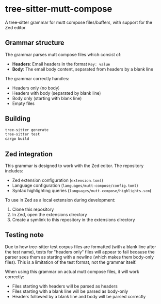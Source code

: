# tree-sitter-mutt-compose

A tree-sitter grammar for mutt compose files/buffers, with support for the Zed editor.

## Grammar structure

The grammar parses mutt compose files which consist of:
- **Headers**: Email headers in the format `Key: value`
- **Body**: The email body content, separated from headers by a blank line

The grammar correctly handles:
- Headers only (no body)
- Headers with body (separated by blank line)
- Body only (starting with blank line)
- Empty files

## Building

```bash
tree-sitter generate
tree-sitter test
cargo build
```

## Zed integration

This grammar is designed to work with the Zed editor. The repository includes:
- Zed extension configuration (`extension.toml`)
- Language configuration (`languages/mutt-compose/config.toml`)
- Syntax highlighting queries (`languages/mutt-compose/highlights.scm`)

To use in Zed as a local extension during development:
1. Clone this repository
2. In Zed, open the extensions directory
3. Create a symlink to this repository in the extensions directory

## Testing note

Due to how tree-sitter test corpus files are formatted (with a blank line after the test name), tests for "headers only" files will appear to fail because the parser sees them as starting with a newline (which makes them body-only files). This is a limitation of the test format, not the grammar itself.

When using this grammar on actual mutt compose files, it will work correctly:
- Files starting with headers will be parsed as headers
- Files starting with a blank line will be parsed as body-only
- Headers followed by a blank line and body will be parsed correctly